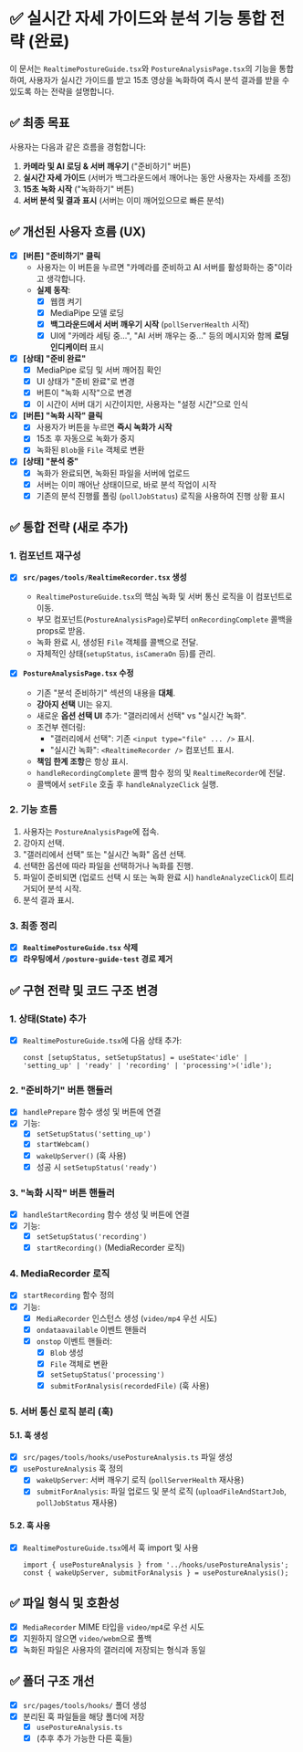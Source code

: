 # ✅ 실시간 자세 가이드와 분석 기능 통합 전략 (완료)

이 문서는 `RealtimePostureGuide.tsx`와 `PostureAnalysisPage.tsx`의 기능을 통합하여, 사용자가 실시간 가이드를 받고 15초 영상을 녹화하여 즉시 분석 결과를 받을 수 있도록 하는 전략을 설명합니다.

## ✅ 최종 목표

사용자는 다음과 같은 흐름을 경험합니다:

1.  **카메라 및 AI 로딩 & 서버 깨우기** ("준비하기" 버튼)
2.  **실시간 자세 가이드** (서버가 백그라운드에서 깨어나는 동안 사용자는 자세를 조정)
3.  **15초 녹화 시작** ("녹화하기" 버튼)
4.  **서버 분석 및 결과 표시** (서버는 이미 깨어있으므로 빠른 분석)

## ✅ 개선된 사용자 흐름 (UX)

- [x] **[버튼] "준비하기" 클릭**
  - 사용자는 이 버튼을 누르면 "카메라를 준비하고 AI 서버를 활성화하는 중"이라고 생각합니다.
  - **실제 동작**:
    - [x] 웹캠 켜기
    - [x] MediaPipe 모델 로딩
    - [x] **백그라운드에서 서버 깨우기 시작** (`pollServerHealth` 시작)
    - [x] UI에 "카메라 세팅 중...", "AI 서버 깨우는 중..." 등의 메시지와 함께 **로딩 인디케이터** 표시

- [x] **[상태] "준비 완료"**
  - [x] MediaPipe 로딩 및 서버 깨어짐 확인
  - [x] UI 상태가 "준비 완료"로 변경
  - [x] 버튼이 "녹화 시작"으로 변경
  - [x] 이 시간이 서버 대기 시간이지만, 사용자는 "설정 시간"으로 인식

- [x] **[버튼] "녹화 시작" 클릭**
  - [x] 사용자가 버튼을 누르면 **즉시 녹화가 시작**
  - [x] 15초 후 자동으로 녹화가 중지
  - [x] 녹화된 `Blob`을 `File` 객체로 변환

- [x] **[상태] "분석 중"**
  - [x] 녹화가 완료되면, 녹화된 파일을 서버에 업로드
  - [x] 서버는 이미 깨어난 상태이므로, 바로 분석 작업이 시작
  - [x] 기존의 분석 진행률 폴링 (`pollJobStatus`) 로직을 사용하여 진행 상황 표시

## ✅ 통합 전략 (새로 추가)

### 1. 컴포넌트 재구성

- [x] **`src/pages/tools/RealtimeRecorder.tsx` 생성**
  - `RealtimePostureGuide.tsx`의 핵심 녹화 및 서버 통신 로직을 이 컴포넌트로 이동.
  - 부모 컴포넌트(`PostureAnalysisPage`)로부터 `onRecordingComplete` 콜백을 props로 받음.
  - 녹화 완료 시, 생성된 `File` 객체를 콜백으로 전달.
  - 자체적인 상태(`setupStatus`, `isCameraOn` 등)를 관리.

- [x] **`PostureAnalysisPage.tsx` 수정**
  - 기존 "분석 준비하기" 섹션의 내용을 **대체**.
  - **강아지 선택** UI는 유지.
  - 새로운 **옵션 선택 UI** 추가: "갤러리에서 선택" vs "실시간 녹화".
  - 조건부 렌더링:
    - "갤러리에서 선택": 기존 `<input type="file" ... />` 표시.
    - "실시간 녹화": `<RealtimeRecorder />` 컴포넌트 표시.
  - **책임 한계 조항**은 항상 표시.
  - `handleRecordingComplete` 콜백 함수 정의 및 `RealtimeRecorder`에 전달.
  - 콜백에서 `setFile` 호출 후 `handleAnalyzeClick` 실행.

### 2. 기능 흐름

1.  사용자는 `PostureAnalysisPage`에 접속.
2.  강아지 선택.
3.  "갤러리에서 선택" 또는 "실시간 녹화" 옵션 선택.
4.  선택한 옵션에 따라 파일을 선택하거나 녹화를 진행.
5.  파일이 준비되면 (업로드 선택 시 또는 녹화 완료 시) `handleAnalyzeClick`이 트리거되어 분석 시작.
6.  분석 결과 표시.

### 3. 최종 정리

- [x] **`RealtimePostureGuide.tsx` 삭제**
- [x] **라우팅에서 `/posture-guide-test` 경로 제거**

## ✅ 구현 전략 및 코드 구조 변경

### 1. 상태(State) 추가

- [x] `RealtimePostureGuide.tsx`에 다음 상태 추가:
  ```tsx
  const [setupStatus, setSetupStatus] = useState<'idle' | 'setting_up' | 'ready' | 'recording' | 'processing'>('idle');
  ```

### 2. "준비하기" 버튼 핸들러

- [x] `handlePrepare` 함수 생성 및 버튼에 연결
- [x] 기능:
  - [x] `setSetupStatus('setting_up')`
  - [x] `startWebcam()`
  - [x] `wakeUpServer()` (훅 사용)
  - [x] 성공 시 `setSetupStatus('ready')`

### 3. "녹화 시작" 버튼 핸들러

- [x] `handleStartRecording` 함수 생성 및 버튼에 연결
- [x] 기능:
  - [x] `setSetupStatus('recording')`
  - [x] `startRecording()` (MediaRecorder 로직)

### 4. MediaRecorder 로직

- [x] `startRecording` 함수 정의
- [x] 기능:
  - [x] `MediaRecorder` 인스턴스 생성 (`video/mp4` 우선 시도)
  - [x] `ondataavailable` 이벤트 핸들러
  - [x] `onstop` 이벤트 핸들러:
    - [x] `Blob` 생성
    - [x] `File` 객체로 변환
    - [x] `setSetupStatus('processing')`
    - [x] `submitForAnalysis(recordedFile)` (훅 사용)

### 5. 서버 통신 로직 분리 (훅)

#### 5.1. 훅 생성

- [x] `src/pages/tools/hooks/usePostureAnalysis.ts` 파일 생성
- [x] `usePostureAnalysis` 훅 정의
  - [x] `wakeUpServer`: 서버 깨우기 로직 (`pollServerHealth` 재사용)
  - [x] `submitForAnalysis`: 파일 업로드 및 분석 로직 (`uploadFileAndStartJob`, `pollJobStatus` 재사용)

#### 5.2. 훅 사용

- [x] `RealtimePostureGuide.tsx`에서 훅 import 및 사용
  ```tsx
  import { usePostureAnalysis } from '../hooks/usePostureAnalysis';
  const { wakeUpServer, submitForAnalysis } = usePostureAnalysis();
  ```

## ✅ 파일 형식 및 호환성

- [x] `MediaRecorder` MIME 타입을 `video/mp4`로 우선 시도
- [x] 지원하지 않으면 `video/webm`으로 폴백
- [x] 녹화된 파일은 사용자의 갤러리에 저장되는 형식과 동일

## ✅ 폴더 구조 개선

- [x] `src/pages/tools/hooks/` 폴더 생성
- [x] 분리된 훅 파일들을 해당 폴더에 저장
  - [x] `usePostureAnalysis.ts`
  - [x] (추후 추가 가능한 다른 훅들)
